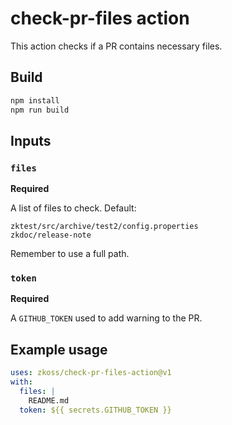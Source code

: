 # check-pr-files action

This action checks if a PR contains necessary files.

## Build

``` sh
npm install
npm run build
```

## Inputs

### `files`

**Required**

A list of files to check. Default:

    zktest/src/archive/test2/config.properties
    zkdoc/release-note

Remember to use a full path.

### `token`

**Required**

A `GITHUB_TOKEN` used to add warning to the PR.

## Example usage

``` yml
uses: zkoss/check-pr-files-action@v1
with:
  files: |
    README.md
  token: ${{ secrets.GITHUB_TOKEN }}
```